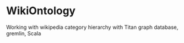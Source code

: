 # WikiOntology
Working with wikipedia category hierarchy with Titan graph database, gremlin, Scala

